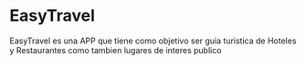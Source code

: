 # EasyTravel
EasyTravel es una APP que tiene como objetivo ser guia turistica de Hoteles y Restaurantes como tambien lugares de interes publico
